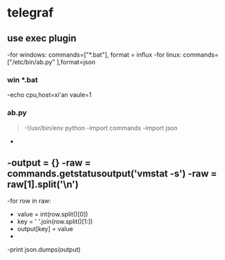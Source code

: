 # telegraf
## use exec plugin
-for windows:  commands=["*.bat"], format = influx
-for linux:    commands=["/etc/bin/ab.py" ],format=json
### win *.bat
-echo cpu,host=xi'an vaule=1
###  ab.py
>-!/usr/bin/env python
-import commands
-import json
-
-output = {}
-raw = commands.getstatusoutput('vmstat -s')
-raw = raw[1].split('\n')
-
-for row in raw:
-    value = int(row.split()[0])
-    key = ' '.join(row.split()[1:])
-    output[key] = value
-
-print json.dumps(output)
